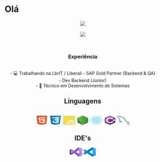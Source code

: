 <!--- 👋 Hi
<!---
DanielaLudwig1/DanielaLudwig1 is a ✨ special ✨ repository because its `README.md` (this file) appears on your GitHub profile.
You can click the Preview link to take a look at your changes.
--->
# Olá 
 <div>
  
   <!---![DanielaLudwig1 GitHub stats](https://github-readme-stats.vercel.app/api?username=DanielaLudwig1&count_private=true&show_icons=trueline_height=21&theme=tokyonight)
   --->
   <p align="center">
   <img align="center" src="https://github-readme-stats.vercel.app/api?username=DanielaLudwig1&count_private=true&show_icons=true&theme=tokyonight&line_height=21&include_all_commits=true">
   <br>
   <br>
   <img align="center"  src="https://github-readme-stats.vercel.app/api/top-langs/?username=DanielaLudwig1&layout=compact&line_height=21&langs_count=6&theme=tokyonight">
   </p>
   <br>

</div>


<h3 align=center>Experiência</h3>
<p align=center> 
<br>
- 💻 Trabalhando na LbrIT / Liberali - SAP Gold Partner (Backend & QA)
 <br>
 - Dev Backend (Júnior)
<br>
 - 🔭 Técnico em Desenvolvimento de Sistemas
 <br>
</p>
<h2 align=center> Linguagens </h2>
<div style="display: inline_block" align=center><br>
  <img align="center" alt="Dani-HTML" height="30" width="40" src="https://raw.githubusercontent.com/devicons/devicon/master/icons/html5/html5-original.svg">
  <img align="center" alt="Dani-CSS" height="30" width="40" src="https://raw.githubusercontent.com/devicons/devicon/master/icons/css3/css3-original.svg">
  <img align="center" alt="Dani-Js" height="30" width="40" src="https://raw.githubusercontent.com/devicons/devicon/master/icons/javascript/javascript-plain.svg">
  <img align="center" alt="Dani-NODE" height="30" width="40" src="https://raw.githubusercontent.com/devicons/devicon/master/icons/nodejs/nodejs-original.svg">
  <img align="center" alt="Dani-REACT" height="30" width="40" src="https://raw.githubusercontent.com/devicons/devicon/master/icons/react/react-original.svg">
  <img align="center" alt="Dani-C#" height="30" width="40" src="https://raw.githubusercontent.com/devicons/devicon/master/icons/csharp/csharp-original.svg">
  <img align="center" alt="Dani-MySQL" height="30" width="40" src="https://raw.githubusercontent.com/devicons/devicon/master/icons/mysql/mysql-original.svg">
   <!--<img align="right" alt="Dani-pic" height="150" style="border-radius:50px;" src="https://user-images.githubusercontent.com/127230187/227042992-f884aef7-a58a-47f5-9f2e-5c7e43eaa284.png">
   --->
</div>

<h2 align=center> IDE's </h2>
<div style="display: inline_block" align=center>
  <img align="center" alt="Dani-VisualStudio" height="30" width="40" src="https://raw.githubusercontent.com/devicons/devicon/master/icons/visualstudio/visualstudio-original.svg">
  <img align="center" alt="Dani-VSCode" height="30" width="40" src="https://raw.githubusercontent.com/devicons/devicon/master/icons/vscode/vscode-original.svg">
</div>
  
  
  <div>
    
 </div>

